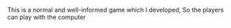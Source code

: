 This is a normal and well-informed game which I developed, So the players can play with the computer

